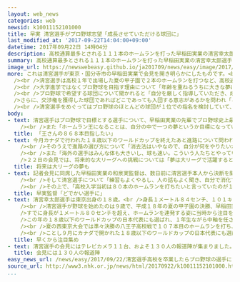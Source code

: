 ```yaml
---
layout: web_news
categories: web
newsid: k10011152101000
title: 早実 清宮選手がプロ野球志望「成長させていただける球団に」
last_modified_at: '2017-09-22T14:04:00+09:00'
datetime: 2017年09月22日 14時04分
description: 高校通算最多とされる１１１本のホームランを打った早稲田実業の清宮幸太郎選手が２２日会見を開き、「年齢を重ねるうちに大きな夢に挑戦すべきという確信に至った」と述べ、プロ野球志望届を提出することを明らかにしました。
summary: 高校通算最多とされる１１１本のホームランを打った早稲田実業の清宮幸太郎選手が２２日会見を開き、「年齢を重ねるうちに大きな夢に挑戦すべきという確信に至った」と述べ、プロ野球志望届を提出することを明らかにしました。
image_url: https://newswebeasy.github.io/ja201709/news/easy/image/2017/09/22/k10011152101000.jpg
more: これは清宮選手が東京・国分寺市の早稲田実業で会見を開き明らかにしたものです。<br />清宮選手は「プロ野球志望届を提出することを決めました」と述べ、プロ野球を目指すことを表明しました。<br
  /><br />清宮選手は高校１年で出場した夏の甲子園で２本のホームランを打つなど、高校通算最多とされる１１１本のホームランを打ち、高校卒業後の進路について、大学に進学するかプロを目指すのか、注目が集まっていました。<br
  /><br />大学進学ではなくプロ野球を目指す理由について「年齢を重ねるうちに大きな夢に挑戦すべきという確信に至った。プロ野球の厳しさは十分理解しているが、より高いレベルに身を置き、努力したい。プロ野球が野球にいちばん集中できる環境だと思う」と述べました。<br
  /><br />プロ野球で希望する球団について聞かれると「自分を厳しく指導していただき、成長させていただける球団に行きたいと思っています」と述べました。<br
  />さらに、交渉権を獲得した球団であればどこであっても入団する意志があるかを問われ「これから話を聞くということなので、まだちょっとわからないです」と話しました。<br
  /><br />清宮選手をめぐってはプロ野球のほとんどの球団が１位での指名を検討していて、来月２６日のドラフト会議で何球団が競合するのか注目されます。
body:
- text: 清宮選手はプロ野球で目標とする選手について、早稲田実業の先輩でプロ野球史上最多の通算８６８本のホームランを打ったソフトバンクの王貞治球団会長の名前をあげ、「王さんにお会いしたり昔のプレーをみたりして、憧れを持って野球をしていた。王さんの記録は目標となる数字なので、８６８本という記録を目指せるような選手になりたい」と話しました。<br
    /><br />また「ホームラン王になることは、自分の中で一つの夢というか目標になっている」と述べて、日本を代表するホームランバッターになることをあげました。
  title: 「王さんの８６８本目指したい」
- text: 今月カナダで行われた１８歳以下のワールドカップを終えたあと進路について問われた清宮選手は「まだ決めていない」と答え、態度を保留していました。<br
    /><br />そのうえで進路の選び方について「消去法はいやなので、自分が何をやりたいかをしっかり見つけて、いちばんいい選択をできればと思う」と話し、家族などと相談して決めたいとしていました。<br
    /><br />また「海外の選手はみんな体も大きいし、球も速い。こういう人たちとやっていると楽しい。将来はこっちでやりたい」と大リーグでプレーする夢も語っていました。<br
    />２２日の会見では、将来的な大リーグへの挑戦については「夢は大リーグで活躍するということですが、やはりプロの世界は厳しいので、簡単に口にできないと思っている。青写真は大きなものはあるが、目の前のことを一つ一つ自分の中でクリアしていきたい」と考えを述べました。
  title: 将来は大リーグの夢も
- text: 記者会見に同席した早稲田実業の和泉実監督は、数日前に清宮選手本人から決断を聞いたということで、「自分で決めたことでありその決断を尊重したい。これからは彼のいちファンとして送り出してあげたい」と話していました。<br
    /><br />そして清宮選手について「練習もよくやるし、人の話もよく聞き、自分で消化するタイプ。本当に純粋で野球が大好きな高校生です。この３年間指導してきて、特に、キャプテンになってからの１年間は成長が著しく、ここまで自分のことよりチームのために動けるのかと高校生の可能性を感じさせられる選手でした」と話していました。<br
    /><br />その上で、「高校入学当初は８０本のホームランを打ちたいと言っていたのが１１１本。私としては３０本、４０本打てばすごいなと思っていた。プロ野球では難しい局面もあると思うが、どでかい選手になってくれることを期待したい」とエールを送っていました。
  title: 早実監督「どでかい選手に」
- text: 清宮幸太郎選手は東京出身の１８歳。<br />身長１メートル８４センチ、１０１キロと大型の内野手です。<br />父親はラグビーの指導者でヤマハ発動機監督の清宮克幸さんです。<br
    /><br />清宮選手が野球を始めたのは９歳で、平成１８年の夏の甲子園の決勝、早稲田実業と駒大苫小牧高校の試合を観戦したことがきっかけでした。<br />中学１年生のとき、少年野球の世界大会で優勝。<br
    />すでに身長が１メートル８０センチを超え、ホームランを連発する姿に当時から注目を集めていました。<br /><br />早稲田実業に進み、１年生からレギュラーをつかんで初めて夏の甲子園に出場し、２本のホームランを打ちました。<br
    />この年の１８歳以下のワールドカップの日本代表にも選ばれ、１年生ながら中軸を任されました。<br />３年生になるとキャプテンを任され、春のセンバツに出場しました。<br
    /><br />夏の西東京大会では準々決勝の八王子高校戦で１０７本目のホームランを打ち、高校通算最多とされていた数字に並びました。<br />決勝まで進みましたが、東海大菅生高校に敗れて甲子園出場は果たせませんでした。<br
    /><br />ことし９月にカナダで開かれた１８歳以下のワールドカップの日本代表にも選ばれ、４番・キャプテンとしてチームを引っ張りました。<br />この大会、日本は３位で目標だった世界一は逃したものの、清宮選手は２本のホームランを打ち高校通算のホームラン数を１１１本としました。
  title: 早くから注目集め
- text: 清宮選手の会見にはテレビカメラ１１台、およそ１３０人の報道陣が集まりました。会見は学校の昼休みの時間のおよそ３０分間を利用して行われ清宮選手は学生服姿で臨みました。最初はやや緊張した面持ちでしたが、プロ野球志望を表明するときには、まっすぐ前を見据えてはっきりとした口調で話していました。そして、報道陣からの質問に対し、ひとつひとつ丁寧に答えていました。
  title: 会見には１３０人の報道陣
easy_news_url: /news/easy/2017/09/22/清宮選手高校を卒業したらプロ野球の選手になります/
source_url: http://www3.nhk.or.jp/news/html/20170922/k10011152101000.html
...
```

